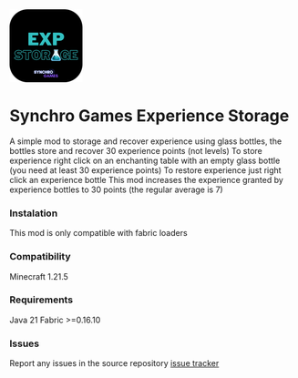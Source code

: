 <img src="src/main/resources/assets/sg_exp_storage/sg_exp_storage_icon.png" width="128">

# Synchro Games Experience Storage

A simple mod to storage and recover experience using glass bottles, the bottles store and recover 30 experience points (not levels)
To store experience right click on an enchanting table with an empty glass bottle (you need at least 30 experience points)
To restore experience just right click an experience bottle 
This mod increases the experience granted by experience bottles to 30 points (the regular average is 7)

### Instalation

This mod is only compatible with fabric loaders

### Compatibility

Minecraft 1.21.5

### Requirements

Java 21
Fabric >=0.16.10

### Issues

Report any issues in the source repository [issue tracker](https://github.com/ArielM24/sg_exp_storage/issues)